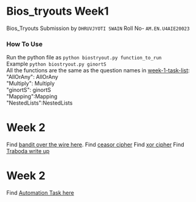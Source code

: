 # Bios_tryouts Week1 
Bios_Tryouts Submission by `DHRUVJYOTI SWAIN`
Roll No- `AM.EN.U4AIE20023`<br />

### How To Use 
Run the python file as `python biostryout.py function_to_run`<br />
Example `python biostryout.py ginortS`<br />
All the functions are the same as the question names in [week-1-task-list](week1/week-1-task-list.md): <br />
    "AllOrAny": AllOrAny <br />
    "Multiply": Multiply <br />
    "ginortS": ginortS <br />
    "Mapping":Mapping <br />
    "NestedLists":NestedLists <br />
# Week 2
   Find [bandit over the wire here](week2/Bandit.md).
   Find [ceasor cipher](week2/ceaser.c)
   Find [xor cipher](week2/xor.c)
   Find [Traboda write up](week2/traboda.md)
# Week 2
   Find [Automation Task here](week3/request.py)
